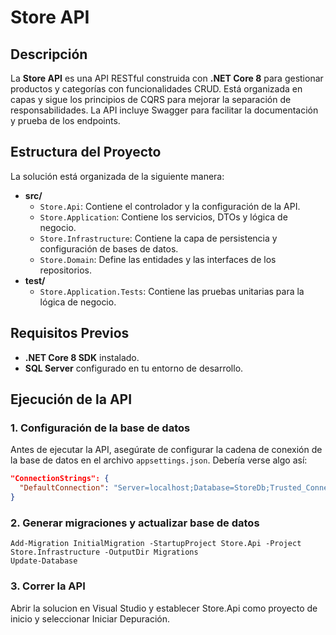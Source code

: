 # Store API

## Descripción

La **Store API** es una API RESTful construida con **.NET Core 8** para gestionar productos y categorías con funcionalidades CRUD. Está organizada en capas y sigue los principios de CQRS para mejorar la separación de responsabilidades. La API incluye Swagger para facilitar la documentación y prueba de los endpoints.

## Estructura del Proyecto

La solución está organizada de la siguiente manera:

- **src/**
  - `Store.Api`: Contiene el controlador y la configuración de la API.
  - `Store.Application`: Contiene los servicios, DTOs y lógica de negocio.
  - `Store.Infrastructure`: Contiene la capa de persistencia y configuración de bases de datos.
  - `Store.Domain`: Define las entidades y las interfaces de los repositorios.
- **test/**
  - `Store.Application.Tests`: Contiene las pruebas unitarias para la lógica de negocio.

## Requisitos Previos

- **.NET Core 8 SDK** instalado.
- **SQL Server** configurado en tu entorno de desarrollo.

## Ejecución de la API

### 1. Configuración de la base de datos

Antes de ejecutar la API, asegúrate de configurar la cadena de conexión de la base de datos en el archivo `appsettings.json`. Debería verse algo así:

```json
"ConnectionStrings": {
  "DefaultConnection": "Server=localhost;Database=StoreDb;Trusted_Connection=True;"
}
```
### 2. Generar migraciones y actualizar base de datos
```
Add-Migration InitialMigration -StartupProject Store.Api -Project Store.Infrastructure -OutputDir Migrations
Update-Database
```

### 3. Correr la API
Abrir la solucion en Visual Studio y establecer Store.Api como proyecto de inicio y seleccionar Iniciar Depuración.

